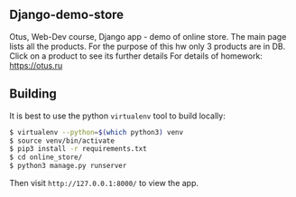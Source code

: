 ## Django-demo-store

Otus, Web-Dev course, Django app - demo of online store.
The main page lists all the products. For the purpose of this hw 
only 3 products are in DB. Click on a product to see its further details
For details of homework: https://otus.ru



## Building

It is best to use the python `virtualenv` tool to build locally:

```sh
$ virtualenv --python=$(which python3) venv
$ source venv/bin/activate
$ pip3 install -r requirements.txt
$ cd online_store/
$ python3 manage.py runserver
```

Then visit `http://127.0.0.1:8000/` to view the app.

